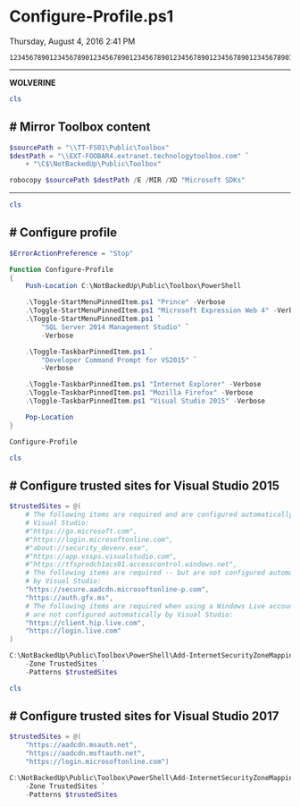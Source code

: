 ﻿# Configure-Profile.ps1

Thursday, August 4, 2016
2:41 PM

```Text
12345678901234567890123456789012345678901234567890123456789012345678901234567890
```

---

**WOLVERINE**

```PowerShell
cls
```

## # Mirror Toolbox content

```PowerShell
$sourcePath = "\\TT-FS01\Public\Toolbox"
$destPath = "\\EXT-FOOBAR4.extranet.technologytoolbox.com" `
    + "\C$\NotBackedUp\Public\Toolbox"

robocopy $sourcePath $destPath /E /MIR /XD "Microsoft SDKs"
```

---

```PowerShell
cls
```

## # Configure profile

```PowerShell
$ErrorActionPreference = "Stop"

Function Configure-Profile
{
    Push-Location C:\NotBackedUp\Public\Toolbox\PowerShell

    .\Toggle-StartMenuPinnedItem.ps1 "Prince" -Verbose
    .\Toggle-StartMenuPinnedItem.ps1 "Microsoft Expression Web 4" -Verbose
    .\Toggle-StartMenuPinnedItem.ps1 `
        "SQL Server 2014 Management Studio" `
        -Verbose

    .\Toggle-TaskbarPinnedItem.ps1 `
        "Developer Command Prompt for VS2015" `
        -Verbose

    .\Toggle-TaskbarPinnedItem.ps1 "Internet Explorer" -Verbose
    .\Toggle-TaskbarPinnedItem.ps1 "Mozilla Firefox" -Verbose
    .\Toggle-TaskbarPinnedItem.ps1 "Visual Studio 2015" -Verbose

    Pop-Location
}

Configure-Profile
```

```PowerShell
cls
```

## # Configure trusted sites for Visual Studio 2015

```PowerShell
$trustedSites = @(
    # The following items are required and are configured automatically by
    # Visual Studio:
    #"https://go.microsoft.com",
    #"https://login.microsoftonline.com",
    #"about://security_devenv.exe",
    #"https://app.vssps.visualstudio.com",
    #"https://tfsprodch1acs01.accesscontrol.windows.net",
    # The following items are required -- but are not configured automatically
    # by Visual Studio:
    "https://secure.aadcdn.microsoftonline-p.com",
    "https://auth.gfx.ms",
    # The following items are required when using a Windows Live account -- but
    # are not configured automatically by Visual Studio:
    "https://client.hip.live.com",
    "https://login.live.com"
)

C:\NotBackedUp\Public\Toolbox\PowerShell\Add-InternetSecurityZoneMapping.ps1 `
    -Zone TrustedSites `
    -Patterns $trustedSites
```

```PowerShell
cls
```

## # Configure trusted sites for Visual Studio 2017

```PowerShell
$trustedSites = @(
    "https://aadcdn.msauth.net",
    "https://aadcdn.msftauth.net",
    "https://login.microsoftonline.com")

C:\NotBackedUp\Public\Toolbox\PowerShell\Add-InternetSecurityZoneMapping.ps1 `
    -Zone TrustedSites `
    -Patterns $trustedSites
```
